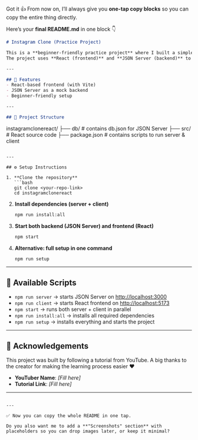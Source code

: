 Got it 👍 From now on, I’ll always give you **one-tap copy blocks** so you can copy the entire thing directly.

Here’s your **final README.md** in one block 👇

```markdown
# Instagram Clone (Practice Project)

This is a **beginner-friendly practice project** where I built a simple Instagram frontend clone by following a tutorial from YouTube.  
The project uses **React (frontend)** and **JSON Server (backend)** to simulate a basic Instagram-like experience.

---

## 🚀 Features
- React-based frontend (with Vite)
- JSON Server as a mock backend
- Beginner-friendly setup

---

## 📂 Project Structure
```

instagramclonereact/
├── db/                # contains db.json for JSON Server
├── src/               # React source code
├── package.json       # contains scripts to run server & client

````

---

## ⚙️ Setup Instructions

1. **Clone the repository**
   ```bash
   git clone <your-repo-link>
   cd instagramclonereact
````

2. **Install dependencies (server + client)**

   ```bash
   npm run install:all
   ```

3. **Start both backend (JSON Server) and frontend (React)**

   ```bash
   npm start
   ```

4. **Alternative: full setup in one command**

   ```bash
   npm run setup
   ```

---

## 📌 Available Scripts

* `npm run server` → starts JSON Server on [http://localhost:3000](http://localhost:3000)
* `npm run client` → starts React frontend on [http://localhost:5173](http://localhost:5173)
* `npm start` → runs both server + client in parallel
* `npm run install:all` → installs all required dependencies
* `npm run setup` → installs everything and starts the project

---

## 🙏 Acknowledgements

This project was built by following a tutorial from YouTube.
A big thanks to the creator for making the learning process easier ❤️

* **YouTuber Name**: *\[Fill here]*
* **Tutorial Link**: *\[Fill here]*

---

```

---

✅ Now you can copy the whole README in one tap.  

Do you also want me to add a **"Screenshots" section** with placeholders so you can drop images later, or keep it minimal?
```
